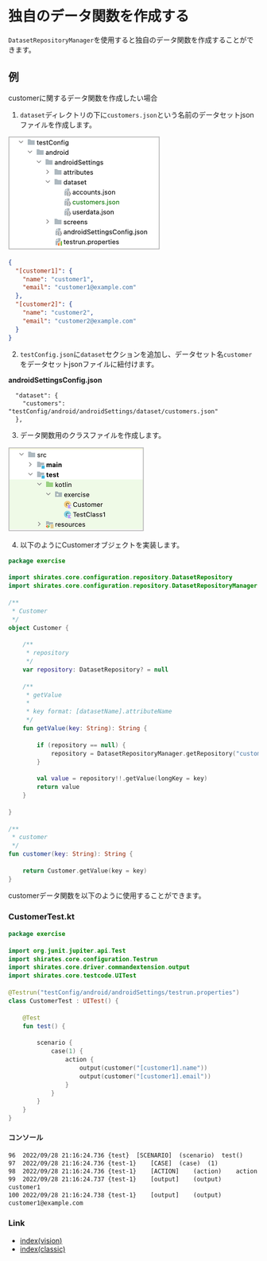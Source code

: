 # 独自のデータ関数を作成する

`DatasetRepositoryManager`を使用すると独自のデータ関数を作成することができます。

## 例

customerに関するデータ関数を作成したい場合

1. `dataset`ディレクトリの下に`customers.json`という名前のデータセットjsonファイルを作成します。

![](_images/creating_data_function_1.png)

```json
{
  "[customer1]": {
    "name": "customer1",
    "email": "customer1@example.com"
  },
  "[customer2]": {
    "name": "customer2",
    "email": "customer2@example.com"
  }
}
```

2. `testConfig.json`に`dataset`セクションを追加し、データセット名`customer`をデータセットjsonファイルに紐付けます。

**androidSettingsConfig.json**

```
  "dataset": {
    "customers": "testConfig/android/androidSettings/dataset/customers.json"
  },
```

3. データ関数用のクラスファイルを作成します。

![](_images/creating_data_function_2.png)

4. 以下のようにCustomerオブジェクトを実装します。

```kotlin
package exercise

import shirates.core.configuration.repository.DatasetRepository
import shirates.core.configuration.repository.DatasetRepositoryManager

/**
 * Customer
 */
object Customer {

    /**
     * repository
     */
    var repository: DatasetRepository? = null

    /**
     * getValue
     *
     * key format: [datasetName].attributeName
     */
    fun getValue(key: String): String {

        if (repository == null) {
            repository = DatasetRepositoryManager.getRepository("customers")
        }

        val value = repository!!.getValue(longKey = key)
        return value
    }

}

/**
 * customer
 */
fun customer(key: String): String {

    return Customer.getValue(key = key)
}
```

customerデータ関数を以下のように使用することができます。

### CustomerTest.kt

```kotlin
package exercise

import org.junit.jupiter.api.Test
import shirates.core.configuration.Testrun
import shirates.core.driver.commandextension.output
import shirates.core.testcode.UITest

@Testrun("testConfig/android/androidSettings/testrun.properties")
class CustomerTest : UITest() {

    @Test
    fun test() {

        scenario {
            case(1) {
                action {
                    output(customer("[customer1].name"))
                    output(customer("[customer1].email"))
                }
            }
        }
    }
}
```

#### コンソール

```
96	2022/09/28 21:16:24.736	{test}	[SCENARIO]	(scenario)	test()
97	2022/09/28 21:16:24.736	{test-1}	[CASE]	(case)	(1)
98	2022/09/28 21:16:24.736	{test-1}	[ACTION]	(action)	action
99	2022/09/28 21:16:24.737	{test-1}	[output]	(output)	customer1
100	2022/09/28 21:16:24.738	{test-1}	[output]	(output)	customer1@example.com
```

### Link

- [index(vision)](../../index_ja.md)
- [index(classic)](../../classic/index_ja.md)

